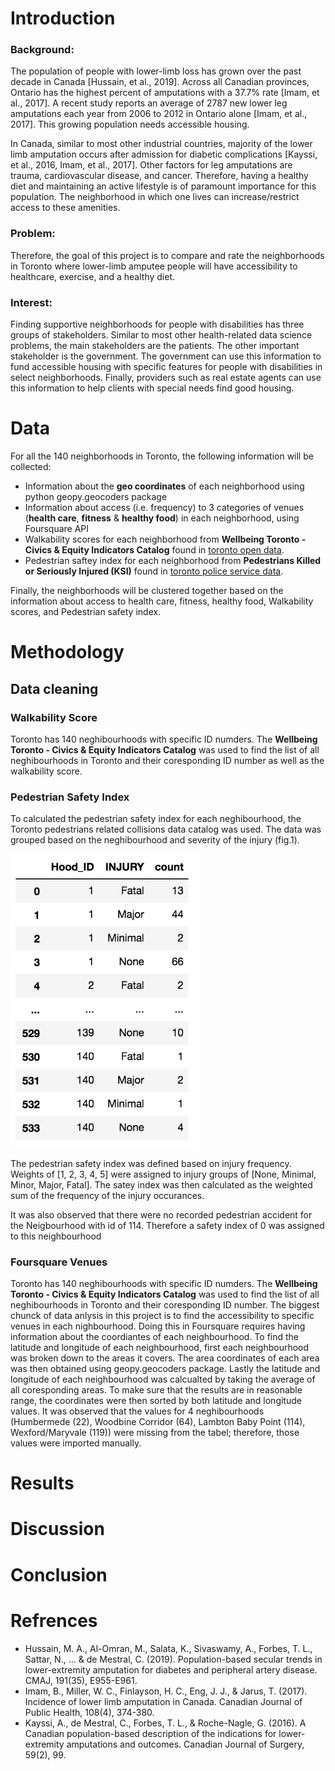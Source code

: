 # Introduction

### Background:
The population of people with lower-limb loss has grown over the past decade in Canada [Hussain, et al., 2019]. Across all Canadian provinces, Ontario has the highest percent of amputations with a 37.7% rate [Imam, et al., 2017]. A recent study reports an average of 2787 new lower leg amputations each year from 2006 to 2012 in Ontario alone [Imam, et al., 2017]. This growing population needs accessible housing.

In Canada, similar to most other industrial countries, majority of the lower limb amputation occurs after admission for diabetic complications [Kayssi, et al., 2016, Imam, et al., 2017]. Other factors for leg amputations are trauma, cardiovascular disease, and cancer. Therefore, having a healthy diet and maintaining an active lifestyle is of paramount importance for this population. The neighborhood in which one lives can increase/restrict access to these amenities. 

### Problem:
Therefore, the goal of this project is to compare and rate the neighborhoods in Toronto where lower-limb amputee people will have accessibility to healthcare, exercise, and a healthy diet. 

### Interest:
Finding supportive neighborhoods for people with disabilities has three groups of stakeholders. Similar to most other health-related data science problems, the main stakeholders are the patients. The other important stakeholder is the government. The government can use this information to fund accessible housing with specific features for people with disabilities in select neighborhoods. Finally, providers such as real estate agents can use this information to help clients with special needs find good housing.

# Data

For all the 140 neighborhoods in Toronto, the following information will be collected:
* Information about the **geo coordinates** of each neighborhood using python geopy.geocoders package
* Information about access (i.e. frequency) to 3 categories of venues (**health care**, **fitness** & **healthy food**) in each neighborhood, using Foursquare API
* Walkability scores for each neighborhood from **Wellbeing Toronto - Civics & Equity Indicators Catalog** found in [toronto open data](https://open.toronto.ca/ "").
* Pedestrian saftey index for each neighborhood from **Pedestrians Killed or Seriously Injured (KSI)** found in [toronto police service data](https://data.torontopolice.on.ca/datasets/pedestrians/data "").

Finally, the neighborhoods will be clustered together based on the information about access to health care, fitness, healthy food, Walkability scores, and Pedestrian safety index. 

# Methodology
## Data cleaning
### Walkability Score
Toronto has 140 neghibourhoods with specific ID numders. The **Wellbeing Toronto - Civics & Equity Indicators Catalog** was used to find the list of all neghibourhoods in Toronto and their coresponding ID number as well as the walkability score. 

### Pedestrian Safety Index
To calculated the pedestrian safety index for each neghibourhood, the Toronto pedestrians related collisions data catalog was used. The data was grouped based on the neghibourhood and severity of the injury (fig.1). 

<img src="Images/Pedestrian%20Grouped%20Example.png" width = 300>


The pedestrian safety index was defined based on injury frequency. Weights of [1, 2, 3, 4, 5] were assigned to injury groups of [None, Minimal, Minor, Major, Fatal]. The satey index was then calculated as the weighted sum of the frequency of the injury occurances.

It was also observed that there were no recorded pedestrian accident for the Neigbourhood with id of 114. Therefore a safety index of 0 was assigned to this neighbourhood

### Foursquare Venues
Toronto has 140 neghibourhoods with specific ID numders. The **Wellbeing Toronto - Civics & Equity Indicators Catalog** was used to find the list of all neghibourhoods in Toronto and their coresponding ID number. The biggest chunck of data anlysis in this project is to find the accessibility to specific venues in each nighbourhood. Doing this in Foursquare requires having information about the coordiantes of each neighbourhood. To find the latitude and longitude of each neighbourhood, first each neighbourhood was broken down to the areas it covers. The area coordinates of each area was then obtained using geopy.geocoders package. Lastly the latitude and longitude of each neighbourhood was calcualted by taking the average of all coresponding areas. To make sure that the results are in reasonable range, the coordinates were then sorted by both latitude and longitude values. It was observed that the values for 4 neghibourhoods (Humbermede (22), Woodbine Corridor (64), Lambton Baby Point (114), Wexford/Maryvale (119)) were missing from the tabel; therefore, those values were imported manually. 

# Results
# Discussion
# Conclusion
# Refrences
* Hussain, M. A., Al-Omran, M., Salata, K., Sivaswamy, A., Forbes, T. L., Sattar, N., ... & de Mestral, C. (2019). Population-based secular trends in lower-extremity amputation for diabetes and peripheral artery disease. CMAJ, 191(35), E955-E961.
* Imam, B., Miller, W. C., Finlayson, H. C., Eng, J. J., & Jarus, T. (2017). Incidence of lower limb amputation in Canada. Canadian Journal of Public Health, 108(4), 374-380.
* Kayssi, A., de Mestral, C., Forbes, T. L., & Roche-Nagle, G. (2016). A Canadian population-based description of the indications for lower-extremity amputations and outcomes. Canadian Journal of Surgery, 59(2), 99.

